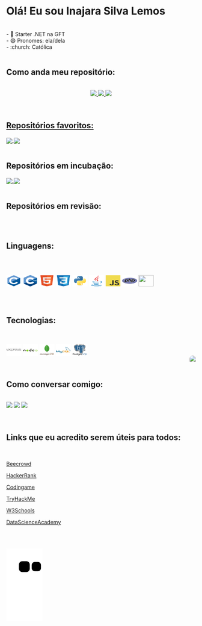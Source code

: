<h1> Olá! Eu sou Inajara Silva Lemos </h1>
</br>
- 🔭 Starter .NET na GFT</br>
- 😄 Pronomes: ela/dela</br>
- :church: Católica
</br></br>
<h2>Como anda meu repositório:</h2>
</br>
<div align="center">
  <a href="https://github.com/Inajara">
  <img height="180em" src="https://github-readme-stats.vercel.app/api?username=inajara"/>
  <img height="180em" src="https://github-readme-stats.vercel.app/api/top-langs/?username=Inajara&layout=compact"/>
    <img height="180em" src="https://github-readme-streak-stats.herokuapp.com/?user=Inajara"/>
</div>
 </br></br>
 <h2>Repositórios favoritos:</h2>
 <a href="https://github.com/Inajara/portfolio-web-model">
  <img align="center" src="https://github-readme-stats.vercel.app/api/pin/?username=Inajara&repo=portfolio-web-model" />
  </a>
  <a href="https://github.com/Inajara/noticias-climaticas">
    <img align="center" src="https://github-readme-stats.vercel.app/api/pin/?username=Inajara&repo=noticias-climaticas" />
  </a>
  </br></br>
  <h2>Repositórios em incubação:</h2>
 <a href="https://github.com/Inajara/URI-resolvidos">
  <img align="center" src="https://github-readme-stats.vercel.app/api/pin/?username=Inajara&repo=URI-resolvidos" />
  </a>
  <a href="https://github.com/Inajara/MicrosservicosNET">
    <img align="center" src="https://github-readme-stats.vercel.app/api/pin/?username=Inajara&repo=MicrosservicosNET" />
  </a>
  </br></br>
  <h2>Repositórios em revisão:</h2>
  </br></br>
 <h2>Linguagens:</h2>
</br>
  <div style="display: inline_block"><br>
  
  <img align="center" height="30" width="40" 
 src="https://raw.githubusercontent.com/devicons/devicon/master/icons/c/c-original.svg">
  <img align="center" height="30" width="40" src="https://raw.githubusercontent.com/devicons/devicon/master/icons/cplusplus/cplusplus-original.svg">
  <img align="center" height="30" width="40" src="https://raw.githubusercontent.com/devicons/devicon/master/icons/html5/html5-original.svg">
  <img align="center" height="30" width="40" 
src="https://raw.githubusercontent.com/devicons/devicon/master/icons/css3/css3-original.svg">
  <img align="center" height="30" width="40" src="https://raw.githubusercontent.com/devicons/devicon/master/icons/python/python-original.svg">
    <img align="center" height="30" width="40" src="https://raw.githubusercontent.com/devicons/devicon/master/icons/java/java-original.svg">
    <img align="center" height="30" width="40" src="https://raw.githubusercontent.com/devicons/devicon/master/icons/javascript/javascript-original.svg">
  <img align="center" height="30" width="40" src="https://raw.githubusercontent.com/devicons/devicon/master/icons/php/php-original.svg">
  <img align="center" height="30" width="40" 
src="https://img.shields.io/badge/C%23-239120?style=for-the-badge&logo=c-sharp&logoColor=white">
</div>
</br></br>
<h2>Tecnologias:</h2>
</br>
  <div style="display: inline_block"><br>
    <img align="center" height="30" width="40" src="https://raw.githubusercontent.com/devicons/devicon/master/icons/express/express-original-wordmark.svg">
    <img align="center" height="30" width="40" src="https://raw.githubusercontent.com/devicons/devicon/master/icons/nodejs/nodejs-original-wordmark.svg">
    <img align="center" height="30" width="40" src="https://raw.githubusercontent.com/devicons/devicon/master/icons/mongodb/mongodb-original-wordmark.svg">
    <img align="center" height="30" width="40" src="https://raw.githubusercontent.com/devicons/devicon/master/icons/mysql/mysql-original-wordmark.svg">
    <img align="center" height="30" width="40" src="https://raw.githubusercontent.com/devicons/devicon/master/icons/postgresql/postgresql-original-wordmark.svg">
  </br>
    <img align="right" height="150" style="border-radius:50px;" src="https://octocat-generator-assets.githubusercontent.com/my-octocat-1633294285753.png">
</div>
</br></br>
<h2>Como conversar comigo:</h2>
</br>
  <div>
  <a href="https://www.linkedin.com/in//inajara-silva-lemos-70886919a" target="_blank"><img src="https://img.shields.io/badge/-LinkedIn-%230077B5?style=for-the-badge&logo=linkedin&logoColor=white" target="_blank"></a> 
  <a href = "mailto:inajaralemos1@gmail.com"><img src="https://img.shields.io/badge/-Gmail-%23333?style=for-the-badge&logo=gmail&logoColor=white" target="_blank"></a>
  <a href = "mailto:inajaralemos1@hotmail.com"><img src="https://img.shields.io/badge/Microsoft_Outlook-0078D4?style=for-the-badge&logo=microsoft-outlook&logoColor=white" target="_blank"></a>
</div>
</br></br>
  <h2>Links que eu acredito serem úteis para todos:</h2>
  </br>
  <a href="https://www.beecrowd.com.br/judge/en/login"><p>Beecrowd</p></a>
  <a href="https://www.hackerrank.com/"><p>HackerRank</p></a>
  <a href="https://www.codingame.com/start/"><p>Codingame</p></a>
  <a href="https://tryhackme.com/"><p>TryHackMe</p></a>
  <a href="https://www.w3schools.com/"><p>W3Schools</p></a>
  <a href="https://www.datascienceacademy.com.br/"><p>DataScienceAcademy</p></a>
  </br></br>

![snake gif](https://github.com/Inajara/Inajara/blob/output/github-contribution-grid-snake.svg)

